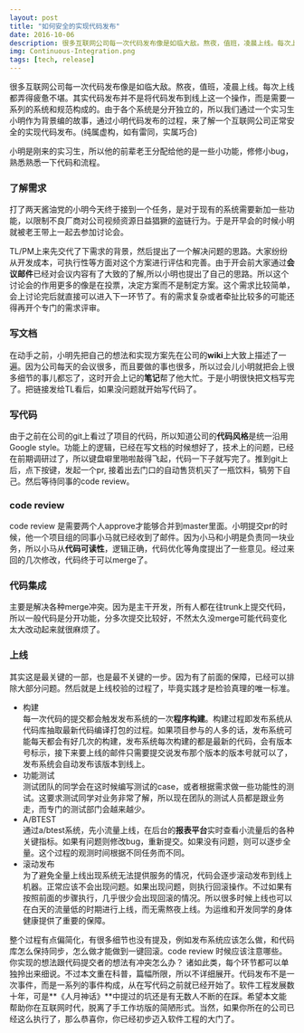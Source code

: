 ```yaml
---
layout: post
title: "如何安全的实现代码发布"
date: 2016-10-06 
description: 很多互联网公司每一次代码发布像是如临大敌。熬夜，值班，凌晨上线。每次上线都弄得疲惫不堪。其实代码发布并不是将代码发布到线上这一个操作，而是需要一系列的系统和规范构成的。
img: Continuous-Integration.png 
tags: [tech, release]
---
```

很多互联网公司每一次代码发布像是如临大敌。熬夜，值班，凌晨上线。每次上线都弄得疲惫不堪。其实代码发布并不是将代码发布到线上这一个操作，而是需要一系列的系统和规范构成的。由于各个系统是分开独立的，所以我们通过一个实习生小明作为背景编的故事，通过小明代码发布的过程，来了解一个互联网公司正常安全的实现代码发布。(纯属虚构，如有雷同，实属巧合)

小明是刚来的实习生，所以他的前辈老王分配给他的是一些小功能，修修小bug，熟悉熟悉一下代码和流程。

### 了解需求
打了两天酱油党的小明今天终于接到一个任务，是对于现有的系统需要新加一些功能，以限制不良厂商对公司视频资源日益猖獗的盗链行为。于是开早会的时候小明就被老王带上一起去参加讨论会。

TL/PM上来先交代了下需求的背景，然后提出了一个解决问题的思路。大家纷纷从开发成本，可执行性等方面对这个方案进行评估和完善。由于开会前大家通过**会议邮件**已经对会议内容有了大致的了解,所以小明也提出了自己的思路。所以这个讨论会的作用更多的像是在投票，决定方案而不是制定方案。这个需求比较简单，会上讨论完后就直接可以进入下一环节了。有的需求复杂或者牵扯比较多的可能还得再开个专门的需求评审。

### 写文档
在动手之前，小明先把自己的想法和实现方案先在公司的**wiki**上大致上描述了一遍。因为公司每天的会议很多，而且要做的事也很多，所以过会儿小明就把会上很多细节的事儿都忘了，这时开会上记的**笔记**帮了他大忙。于是小明很快把文档写完了。把链接发给TL看后，如果没问题就开始写代码了。

### 写代码
由于之前在公司的git上看过了项目的代码，所以知道公司的**代码风格**是统一沿用Google style。功能上的逻辑，已经在写文档的时候想好了，技术上的问题，已经在前期调研过了，所以键盘噼里啪啦敲得飞起，代码一下子就写完了。推到git上后，点下按键，发起一个pr, 接着出去门口的自动售货机买了一瓶饮料，犒劳下自己。然后等待同事的code review。 

### code review
code review 是需要两个人approve才能够合并到master里面。小明提交pr的时候，他一个项目组的同事小马就已经收到了邮件。因为小马和小明是负责同一块业务，所以小马从**代码可读性**，逻辑正确，代码优化等角度提出了一些意见。经过来回的几次修改，代码终于可以merge了。

### 代码集成
主要是解决各种merge冲突。因为是主干开发，所有人都在往trunk上提交代码，所以一般代码是分开功能，分多次提交比较好，不然太久没merge可能代码变化太大改动起来就很麻烦了。

### 上线
其实这是最关键的一部，也是最不关键的一步。因为有了前面的保障，已经可以排除大部分问题。然后就是上线校验的过程了，毕竟实践才是检验真理的唯一标准。

- 构建    
  每一次代码的提交都会触发发布系统的一次**程序构建**。构建过程即发布系统从代码库抽取最新代码编译打包的过程。如果项目参与的人多的话，发布系统可能每天都会有好几次的构建，发布系统每次构建的都是最新的代码，会有版本号标示，接下来要上线的邮件只需要提交说发布那个版本的版本号就可以了，发布系统会自动发布该版本到线上。
- 功能测试  
  测试团队的同学会在这时候编写测试的case，或者根据需求做一些功能性的测试。这要求测试同学对业务非常了解，所以现在团队的测试人员都是跟业务走，而专门的测试部门会越来越少。
- A/BTEST   
 通过a/btest系统，先小流量上线，在后台的**报表平台**实时查看小流量后的各种关键指标。如果有问题则修改bug，重新提交。如果没有问题，则可以逐步全量。这个过程的观测时间根据不同任务而不同。
- 滚动发布  
为了避免全量上线出现系统无法提供服务的情况，代码会逐步滚动发布到线上机器。正常应该不会出现问题。如果出现问题，则执行回滚操作。不过如果有按照前面的步骤执行，几乎很少会出现回滚的情况。所以很多时候上线也可以在白天的流量低的时期进行上线，而无需熬夜上线。为运维和开发同学的身体健康提供了重要的保障。

整个过程有点偏简化，有很多细节也没有提及，例如发布系统应该怎么做，和代码库怎么保持同步，怎么做才能做到一键回滚。code review 时候应该注意哪些。你实现的想法跟代码提交者的想法有冲突怎么办？ 诸如此类，每个环节都可以单独拎出来细说。不过本文重在科普，篇幅所限，所以不详细展开。代码发布不是一次事件，而是一系列的事件构成，从在写代码之前就已经开始了。软件工程发展数十年，可是**《人月神话》**中提过的坑还是有无数人不断的在踩。希望本文能帮助你在互联网时代，脱离了手工作坊版的简陋形式。当然，如果你所在的公司已经这么执行了，那么恭喜你，你已经初步迈入软件工程的大门了。

